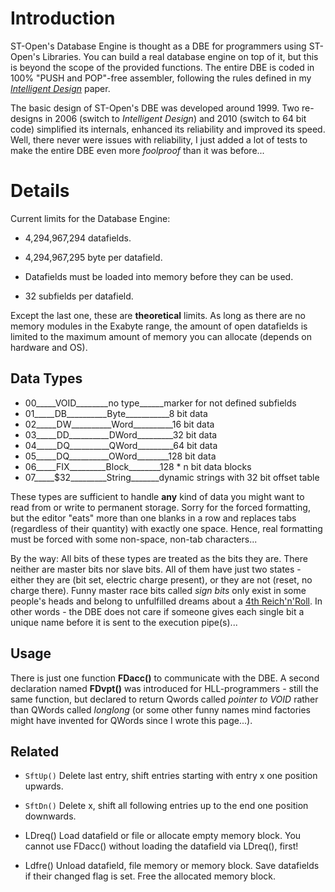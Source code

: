 # Introduction #

ST-Open's Database Engine is thought as a DBE for programmers using ST-Open's Libraries. You can build a real database engine on top of it, but this is beyond the scope of the provided functions. The entire DBE is coded in 100% "PUSH and POP"-free assembler, following the rules defined in my _[Intelligent Design](http://st-intelligentdesign.blogspot.com/2010/04/rules.html)_ paper.

The basic design of ST-Open's DBE was developed around 1999. Two re-designs in 2006 (switch to _Intelligent Design_) and 2010 (switch to 64 bit code) simplified its internals, enhanced its reliability and improved its speed. Well, there never were issues with reliability, I just added a lot of tests to make the entire DBE even more _foolproof_ than it was before...


# Details #

Current limits for the Database Engine:

  * 4,294,967,294 datafields.

  * 4,294,967,295 byte per datafield.

  * Datafields must be loaded into memory before they can be used.

  * 32 subfields per datafield.

Except the last one, these are **theoretical** limits. As long as there are no memory modules in the Exabyte range, the amount of open datafields is limited to
the maximum amount of memory you can allocate (depends on hardware and OS).

## Data Types ##

  * 00_____VOID________no type______marker for not defined subfields
  * 01_____DB__________Byte___________8 bit data
  * 02_____DW__________Word__________16 bit data
  * 03_____DD__________DWord_________32 bit data
  * 04_____DQ__________QWord_________64 bit data
  * 05_____DQ__________OWord________128 bit data
  * 06_____FIX_________Block________128 * n bit data blocks
  * 07_____$32_________String_______dynamic strings with 32 bit offset table

These types are sufficient to handle **any** kind of data you might want to read from or write to permanent storage. Sorry for the forced formatting, but the editor "eats" more than one blanks in a row and replaces tabs (regardless of their quantity) with exactly one space. Hence, real formatting must be forced with some
non-space, non-tab characters...

By the way: All bits of these types are treated as the bits they are. There neither are master bits nor slave bits. All of them have just two states - either they are (bit set, electric charge present), or they are not (reset, no charge there). Funny master race bits called _sign bits_ only exist in some people's heads and belong to unfulfilled dreams about a [4th Reich'n'Roll](http://www.youtube.com/watch?v=AGr97SCvxp4).
In other words - the DBE does not care if someone gives each single bit a unique name before it is sent to the execution pipe(s)...


## Usage ##

There is just one function **FDacc()** to communicate with the DBE. A second declaration named **FDvpt()** was introduced for HLL-programmers - still the same function, but declared to return Qwords called _pointer to VOID_ rather than QWords called _longlong_ (or some other funny names mind factories might have invented for QWords since I wrote this page...).


## Related ##

  * `SftUp()` Delete last entry, shift entries starting with entry x one position upwards.

  * `SftDn()` Delete x, shift all following entries up to the end one position downwards.

  * LDreq() Load datafield or file or allocate empty memory block. You cannot use FDacc() without loading the datafield via LDreq(), first!

  * Ldfre() Unload datafield, file memory or memory block. Save datafields if their changed flag is set. Free the allocated memory block.
